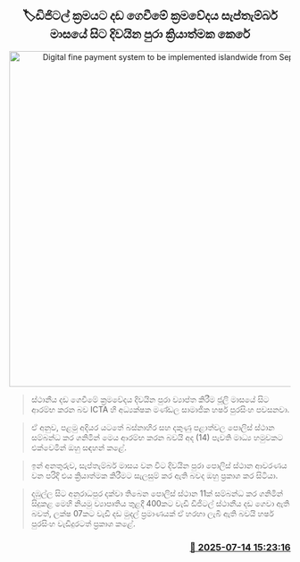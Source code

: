 <p align='center'><b><h2 align='center' title='Digital fine payment system to be implemented islandwide from September'>🏷ඩිජිටල් ක්‍රමයට දඩ ගෙවීමේ ක්‍රමවේදය සැප්තැම්බර් මාසයේ සිට දිවයින පුරා ක්‍රියාත්මක කෙරේ</h2></b></p>
<p align='center'><img src='https://helakuru.sgp1.cdn.digitaloceanspaces.com/esana/images/lib/traffic-police-fine-archived.jpg' width='600' alt='Digital fine payment system to be implemented islandwide from September'></p>

> ස්ථානීය දඩ ගෙවීමේ ක්‍රමවේදය දිවයින පුරා ව්‍යාප්ත කිරීම ජූලි මාසයේ සිට ආරම්භ කරන බව ICTA හි අධ්‍යක්ෂක මණ්ඩල සාමාජික හර්ෂ පුරසිංහ පවසනවා.

> ඒ අනුව, පළමු අදියර ය‍ටතේ බස්නාහිර සහ දකුණු පළාත්වල පොලිස් ස්ථාන සම්බන්ධ කර ගනිමින් මෙය ආරම්භ කරන බවයි අද (14) පැවති මාධ්‍ය හමුවකට එක්වෙමින් ඔහු සඳහන් කළේ.

> ඉන් අනතුරුව, සැප්තැම්බර් මාසය වන විට දිවයින පුරා පොලිස් ස්ථාන ආවරණය වන පරිදි එය ක්‍රියාත්මක කිරීමට සැලසුම් කර ඇති බවද ඔහු ප්‍රකාශ කර සිටියා.

> දඹුල්ල සිට අනුරාධපුර දක්වා තිබෙන පොලිස් ස්ථාන 11ක් සම්බන්ධ කර ගනිමින් සිදුකළ මෙහි නියමු ව්‍යාපෘතිය තුළදී 400කට වැඩි ඩිජිටල් ස්ථානීය දඩ ගෙවා ඇති බවත්, ලක්ෂ 07කට වැඩි දඩ මුදල් ප්‍රමාණයක් ඒ හරහා ලැබී ඇති බවයි හර්ෂ පුරසිංහ වැඩිදුරටත් ප්‍රකාශ කළේ.



<h3 align='right'><a href='https://www.helakuru.lk/esana/p/111840/'>📅 2025-07-14 15:23:16</a></h3>
